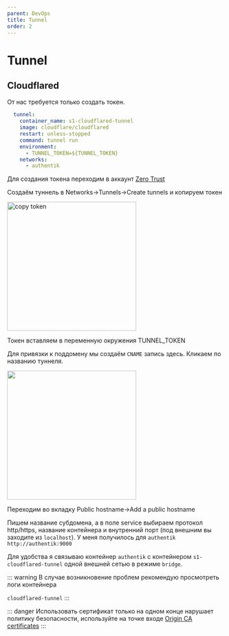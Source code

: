 ```yaml
---
parent: DevOps
title: Tunnel
order: 2
---
```


# Tunnel


## Cloudflared

От нас требуется только создать токен.

```yaml
  tunnel:
    container_name: s1-cloudflared-tunnel
    image: cloudflare/cloudflared
    restart: unless-stopped
    command: tunnel run
    environment:
      - TUNNEL_TOKEN=${TUNNEL_TOKEN}
    networks:
      - authentik
```

Для создания токена переходим в аккаунт [Zero Trust](https://one.dash.cloudflare.com/)

Создаём туннель в Networks->Tunnels->Create tunnels и копируем токен

<img src="https://res.cloudinary.com/dr5gcup5n/image/upload/v1709744012/shalodoc/as1chuvu2xrajpc3ty43.png" width="300" alt="copy token"/>

Токен вставляем в переменную окружения TUNNEL_TOKEN

Для привязки к поддомену мы создаём `CNAME` запись здесь. Кликаем по названию туннеля.

<img src="https://res.cloudinary.com/dr5gcup5n/image/upload/v1709744407/shalodoc/hk46osydstomfoy8tdsq.png" width="300"/>

Переходим во вкладку Public hostname->Add a public hostname

Пишем название субдомена, а в поле service выбираем протокол http/https, название контейнера и
внутренний порт (под внешним вы заходите из `localhost`). У меня получилось для `authentik`
`http://authentik:9000`

Для удобства я связываю контейнер `authentik` c контейнером `s1-cloudflared-tunnel` одной
внешней сетью в режиме `bridge`.

::: warning
В случае возникновение проблем рекомендую просмотреть логи контейнера

`cloudflared-tunnel`
:::

::: danger
Использовать сертификат только на одном конце нарушает политику безопасности, используйте на
точке входе [Origin CA certificates](https://developers.cloudflare.com/ssl/origin-configuration/origin-ca/)
:::
